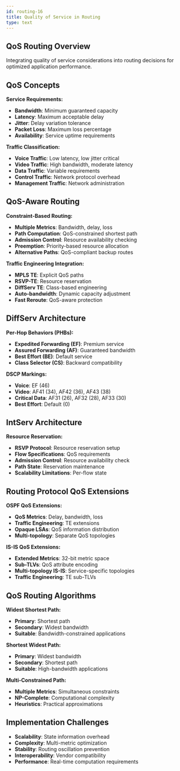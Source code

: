 ```yaml
---
id: routing-16
title: Quality of Service in Routing
type: text
---
```



## QoS Routing Overview

Integrating quality of service considerations into routing decisions for optimized application performance.

## QoS Concepts

**Service Requirements:**
- **Bandwidth**: Minimum guaranteed capacity
- **Latency**: Maximum acceptable delay
- **Jitter**: Delay variation tolerance
- **Packet Loss**: Maximum loss percentage
- **Availability**: Service uptime requirements

**Traffic Classification:**
- **Voice Traffic**: Low latency, low jitter critical
- **Video Traffic**: High bandwidth, moderate latency
- **Data Traffic**: Variable requirements
- **Control Traffic**: Network protocol overhead
- **Management Traffic**: Network administration

## QoS-Aware Routing

**Constraint-Based Routing:**
- **Multiple Metrics**: Bandwidth, delay, loss
- **Path Computation**: QoS-constrained shortest path
- **Admission Control**: Resource availability checking
- **Preemption**: Priority-based resource allocation
- **Alternative Paths**: QoS-compliant backup routes

**Traffic Engineering Integration:**
- **MPLS TE**: Explicit QoS paths
- **RSVP-TE**: Resource reservation
- **DiffServ TE**: Class-based engineering
- **Auto-bandwidth**: Dynamic capacity adjustment
- **Fast Reroute**: QoS-aware protection

## DiffServ Architecture

**Per-Hop Behaviors (PHBs):**
- **Expedited Forwarding (EF)**: Premium service
- **Assured Forwarding (AF)**: Guaranteed bandwidth
- **Best Effort (BE)**: Default service
- **Class Selector (CS)**: Backward compatibility

**DSCP Markings:**
- **Voice**: EF (46)
- **Video**: AF41 (34), AF42 (36), AF43 (38)
- **Critical Data**: AF31 (26), AF32 (28), AF33 (30)
- **Best Effort**: Default (0)

## IntServ Architecture

**Resource Reservation:**
- **RSVP Protocol**: Resource reservation setup
- **Flow Specifications**: QoS requirements
- **Admission Control**: Resource availability check
- **Path State**: Reservation maintenance
- **Scalability Limitations**: Per-flow state

## Routing Protocol QoS Extensions

**OSPF QoS Extensions:**
- **QoS Metrics**: Delay, bandwidth, loss
- **Traffic Engineering**: TE extensions
- **Opaque LSAs**: QoS information distribution
- **Multi-topology**: Separate QoS topologies

**IS-IS QoS Extensions:**
- **Extended Metrics**: 32-bit metric space
- **Sub-TLVs**: QoS attribute encoding
- **Multi-topology IS-IS**: Service-specific topologies
- **Traffic Engineering**: TE sub-TLVs

## QoS Routing Algorithms

**Widest Shortest Path:**
- **Primary**: Shortest path
- **Secondary**: Widest bandwidth
- **Suitable**: Bandwidth-constrained applications

**Shortest Widest Path:**
- **Primary**: Widest bandwidth
- **Secondary**: Shortest path
- **Suitable**: High-bandwidth applications

**Multi-Constrained Path:**
- **Multiple Metrics**: Simultaneous constraints
- **NP-Complete**: Computational complexity
- **Heuristics**: Practical approximations

## Implementation Challenges

- **Scalability**: State information overhead
- **Complexity**: Multi-metric optimization
- **Stability**: Routing oscillation prevention
- **Interoperability**: Vendor compatibility
- **Performance**: Real-time computation requirements